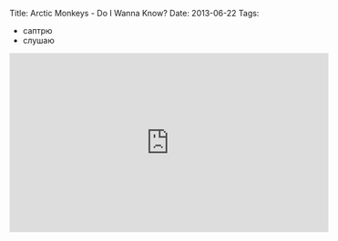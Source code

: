 Title: Arctic Monkeys - Do I Wanna Know?
Date: 2013-06-22
Tags: 
  - саптрю
  - слушаю

<div class="text"><iframe width="560" height="315" src="http://www.youtube.com/embed/bpOSxM0rNPM" frameborder="0" allowfullscreen="allowfullscreen"></iframe></div>